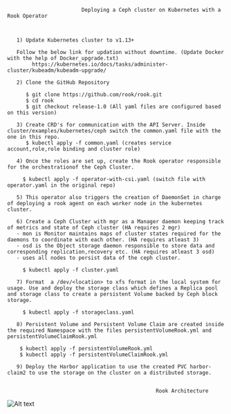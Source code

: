                             Deploying a Ceph cluster on Kubernetes with a Rook Operator
                            
       
       
       1) Update Kubernetes cluster to v1.13+
       
       Follow the below link for updation without downtime. (Update Docker with the help of Docker_upgrade.txt)
            https://kubernetes.io/docs/tasks/administer-cluster/kubeadm/kubeadm-upgrade/
       
       2) Clone the GitHub Repository
       
          $ git clone https://github.com/rook/rook.git
          $ cd rook
          $ git checkout release-1.0 (All yaml files are configured based on this version)
          
       3) Create CRD's for communication with the API Server. Inside cluster/examples/kubernetes/ceph switch the common.yaml file with the one in this repo.
          $ kubectl apply -f common.yaml (creates service account,role,role binding and cluster role)
          
       4) Once the roles are set up, create the Rook operator responsible for the orchestrationof the Ceph Cluster.
       
         $ kubectl apply -f operator-with-csi.yaml (switch file with operator.yaml in the original repo)
       
       5) This operator also triggers the creation of DaemonSet in charge of deploying a rook agent on each worker node in the kubernetes cluster.
       
       6) Create a Ceph Cluster with mgr as a Manager daemon keeping track of metrics and state of Ceph cluster (HA requires 2 mgr)
       - mon is Monitor maintains maps of cluster states required for the daemons to coordinate with each other. (HA requires atleast 3)
       - osd is the Object storage daemon responsible to store data and corresponding replication,recovery etc. (HA requires atleast 3 osd)
       - uses all nodes to persist data of the ceph cluster.
       
         $ kubectl apply -f cluster.yaml
         
       7) Format  a /dev/<location> to xfs format in the local system for usage. Use and deploy the storage class which defines a Replica pool and storage class to create a persistent Volume backed by Ceph block storage.
        
         $ kubectl apply -f storageclass.yaml
         
       8) Persistent Volume and Persistent Volume Claim are created inside the required Namespace with the files persistentVolumeRook.yml and persistentVolumeClaimRook.yml
       
        $ kubectl apply -f persistentVolumeRook.yml 
        $ kubectl apply -f persistentVolumeClaimRook.yml
        
       9) Deploy the Harbor application to use the created PVC harbor-claim2 to use the storage on the cluster on a distributed storage.
       
       
                                                    Rook Architecture 
                                                    
                                                    
        
 ![Alt text](/harbor-storage/rook-ceph/rook_architecture.jpg?raw=true "Rook Architecture")
